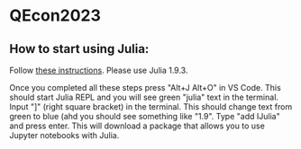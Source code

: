 # QEcon2023

## How to start using Julia:
Follow [these instructions](https://code.visualstudio.com/docs/languages/julia). Please use Julia 1.9.3.

Once you completed all these steps press "Alt+J Alt+O" in VS Code. This should start Julia REPL and you will see green "julia" text in the terminal. Input "]" (right square bracket) in the terminal. This should change text from green to blue (ahd you should see something like "1.9". Type "add IJulia" and press enter. This will download a package that allows you to use Jupyter notebooks with Julia.


   

